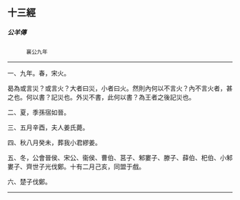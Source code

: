 

## 十三經

##### 公羊傳
　　　`襄公九年`

* * *

一、九年。春，宋火。

曷為或言災？或言火？大者曰災，小者曰火。然則內何以不言火？內不言火者，甚之也。何以書？記災也。外災不書，此何以書？為王者之後記災也。

二、夏，季孫宿如晉。

三、五月辛酉，夫人姜氏薨。

四、秋八月癸未，葬我小君繆姜。

五、冬，公會晉侯、宋公、衞侯、曹伯、莒子、邾婁子、滕子、薛伯、𣏌伯、小邾婁子、齊世子光伐鄭。十有二月己亥，同盟于戲。

六、楚子伐鄭。

* * *

